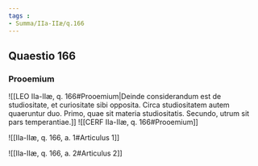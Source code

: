 ```yaml
---
tags : 
- Summa/IIa-IIæ/q.166
---
```


## Quaestio 166

### Prooemium

![[LEO IIa-IIæ, q. 166#Prooemium|Deinde considerandum est de studiositate, et curiositate sibi opposita. Circa studiositatem autem quaeruntur duo. Primo, quae sit materia studiositatis. Secundo, utrum sit pars temperantiae.]]
![[CERF IIa-IIæ, q. 166#Prooemium]]

![[IIa-IIæ, q. 166, a. 1#Articulus 1]]

![[IIa-IIæ, q. 166, a. 2#Articulus 2]]

